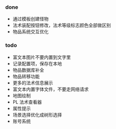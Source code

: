 ### done

- 通过模板创建怪物
- 法术装配按钮修改，法术等级标志颜色全部做区别
- 物品系统交互优化

### todo

- 富文本图片不要内置到文字里
- 记录配置项，保存在本地
- 物品数据库补全
- 物品转移功能
- 更多的法术信息展示
- 富文本内置字体文件，不要走网络请求
- 地图绘制
- PL 法术查看器
- 属性提示
- 场景选择优化成树形选择
- 账号系统
